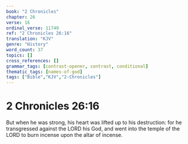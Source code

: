 ```yaml
---
book: "2 Chronicles"
chapter: 26
verse: 16
ordinal_verse: 11749
ref: "2 Chronicles 26:16"
translation: "KJV"
genre: "History"
word_count: 37
topics: []
cross_references: []
grammar_tags: [contrast-opener, contrast, conditional]
thematic_tags: [names-of-god]
tags: ["Bible","KJV","2-Chronicles"]
---
```


# 2 Chronicles 26:16

But when he was strong, his heart was lifted up to his destruction: for he transgressed against the LORD his God, and went into the temple of the LORD to burn incense upon the altar of incense.
